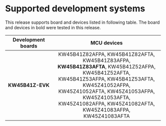 # Supported development systems

This release supports board and devices listed in following table. The board and devices in bold were tested in this release.

|Development boards|MCU devices|
|:--:              |:--:       |
|**KW45B41Z-EVK**|KW45B41Z82AFPA, KW45B41Z82AFTA, KW45B41Z83AFPA,<br/> **KW45B41Z83AFTA**, KW45B41Z52AFPA, KW45B41Z52AFTA,<br/> KW45B41Z53AFPA, KW45B41Z53AFTA, KW45Z41052AFPA,<br/> KW45Z41052AFTA, KW45Z41053AFPA, KW45Z41053AFTA,<br/> KW45Z41082AFPA, KW45Z41082AFTA, KW45Z41083AFPA,<br/> KW45Z41083AFTA|

